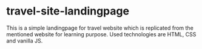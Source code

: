 # travel-site-landingpage

This is a simple landingpage for travel website which is replicated from the mentioned website for learning purpose. Used technologies are HTML, CSS and vanilla JS.
